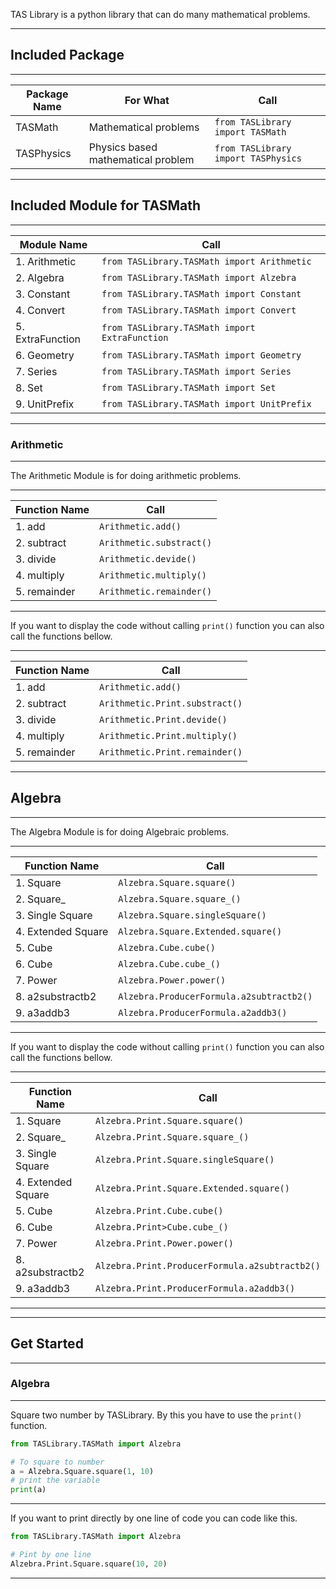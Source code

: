 TAS Library is a python library that can do many 
mathematical problems.
***
## Included Package
***
|Package Name|For What|Call|
|----|-----|----|
|TASMath|Mathematical problems|`from TASLibrary import TASMath`|
|TASPhysics|Physics based mathematical problem|`from TASLibrary import TASPhysics`|
***
## Included Module for TASMath
***
|Module Name|Call|
|----|----|
|1. Arithmetic|`from TASLibrary.TASMath import Arithmetic`|
|2. Algebra|`from TASLibrary.TASMath import Alzebra`|
|3. Constant|`from TASLibrary.TASMath import Constant`|
|4. Convert|`from TASLibrary.TASMath import Convert`|
|5. ExtraFunction|`from TASLibrary.TASMath import ExtraFunction`|
|6. Geometry|`from TASLibrary.TASMath import Geometry`|
|7. Series|`from TASLibrary.TASMath import Series`|
|8. Set|`from TASLibrary.TASMath import Set`|
|9. UnitPrefix|`from TASLibrary.TASMath import UnitPrefix`|
***
### Arithmetic
***
The Arithmetic Module is for doing arithmetic problems.
***
|Function Name|Call|
|----|----|
|1. add|`Arithmetic.add()`|
|2. subtract|`Arithmetic.substract()`|
|3. divide|`Arithmetic.devide()`|
|4. multiply|`Arithmetic.multiply()`|
|5. remainder|`Arithmetic.remainder()`|
***
If you want to display the code without calling `print()` function you can also call the functions bellow.
***
|Function Name|Call|
|----|----|
|1. add|`Arithmetic.add()`|
|2. subtract|`Arithmetic.Print.substract()`|
|3. divide|`Arithmetic.Print.devide()`|
|4. multiply|`Arithmetic.Print.multiply()`|
|5. remainder|`Arithmetic.Print.remainder()`|
***
## Algebra
***
The Algebra Module is for doing Algebraic problems.
***
|Function Name|Call|
|----|----|
|1. Square|`Alzebra.Square.square()`|
|2. Square_|`Alzebra.Square.square_()`|
|3. Single Square|`Alzebra.Square.singleSquare()`|
|4. Extended Square|`Alzebra.Square.Extended.square()`|
|5. Cube|`Alzebra.Cube.cube()`|
|6. Cube|`Alzebra.Cube.cube_()`|
|7. Power|`Alzebra.Power.power()`|
|8. a2substractb2|`Alzebra.ProducerFormula.a2subtractb2()`|
|9. a3addb3|`Alzebra.ProducerFormula.a2addb3()`|
***
If you want to display the code without calling `print()` function you can also call the functions bellow.
***
|Function Name|Call|
|----|----|
|1. Square|`Alzebra.Print.Square.square()`|
|2. Square_|`Alzebra.Print.Square.square_()`|
|3. Single Square|`Alzebra.Print.Square.singleSquare()`|
|4. Extended Square|`Alzebra.Print.Square.Extended.square()`|
|5. Cube|`Alzebra.Print.Cube.cube()`|
|6. Cube|`Alzebra.Print>Cube.cube_()`|
|7. Power|`Alzebra.Print.Power.power()`|
|8. a2substractb2|`Alzebra.Print.ProducerFormula.a2subtractb2()`|
|9. a3addb3|`Alzebra.Print.ProducerFormula.a2addb3()`|
***
***
## Get Started
***
### Algebra
***
Square two number by TASLibrary. By this you have to
use the `print()` function.
```Python
from TASLibrary.TASMath import Alzebra

# To square to number
a = Alzebra.Square.square(1, 10)
# print the variable
print(a)
```
***
If you want to print directly by one line of code
you can code like this.
```Python
from TASLibrary.TASMath import Alzebra

# Pint by one line
Alzebra.Print.Square.square(10, 20)
```
***
